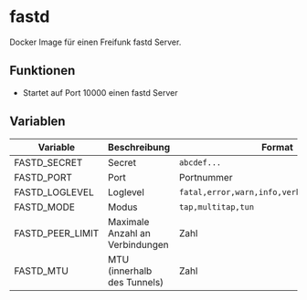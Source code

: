 # fastd

Docker Image für einen Freifunk fastd Server.

## Funktionen

* Startet auf Port 10000 einen fastd Server

## Variablen

| Variable         | Beschreibung                    | Format                                       | Standardwert | Benötigt           |
| ---------------- | ------------------------------- | -------------------------------------------- | ------------ | ------------------ |
| FASTD_SECRET     | Secret                          | `abcdef...`                                  | -            | :white_check_mark: |
| FASTD_PORT       | Port                            | Portnummer                                   | `10000`      | :x:                |
| FASTD_LOGLEVEL   | Loglevel                        | `fatal,error,warn,info,verbose,debug,debug2` | `info`       | :x:                |
| FASTD_MODE       | Modus                           | `tap,multitap,tun`                           | `tap`        | :x:                |
| FASTD_PEER_LIMIT | Maximale Anzahl an Verbindungen | Zahl                                         | `128`        | :x:                |
| FASTD_MTU        | MTU (innerhalb des Tunnels)     | Zahl                                         | `1406`       | :x:                |
